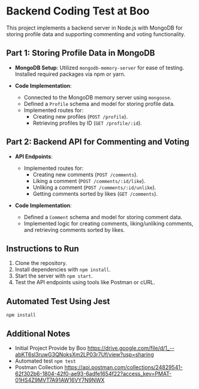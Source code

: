 # Backend Coding Test at Boo

This project implements a backend server in Node.js with MongoDB for storing profile data and supporting commenting and voting functionality.

## Part 1: Storing Profile Data in MongoDB

- **MongoDB Setup**: Utilized `mongodb-memory-server` for ease of testing. Installed required packages via npm or yarn.

- **Code Implementation**:
    - Connected to the MongoDB memory server using `mongoose`.
    - Defined a `Profile` schema and model for storing profile data.
    - Implemented routes for:
        - Creating new profiles (`POST /profile`).
        - Retrieving profiles by ID (`GET /profile/:id`).

## Part 2: Backend API for Commenting and Voting

- **API Endpoints**:
    - Implemented routes for:
        - Creating new comments (`POST /comments`).
        - Liking a comment (`POST /comments/:id/like`).
        - Unliking a comment (`POST /comments/:id/unlike`).
        - Getting comments sorted by likes (`GET /comments`).

- **Code Implementation**:
    - Defined a `Comment` schema and model for storing comment data.
    - Implemented logic for creating comments, liking/unliking comments, and retrieving comments sorted by likes.

## Instructions to Run

1. Clone the repository.
2. Install dependencies with `npm install`.
3. Start the server with `npm start`.
4. Test the API endpoints using tools like Postman or cURL.

## Automated Test Using Jest
`npm install`

## Additional Notes
- Initial Project Provide by Boo https://drive.google.com/file/d/1_--abKT6sl3ruwG3QNoksXm2LP03r7Uf/view?usp=sharing
- Automated test `npm test`
- Postman Collection https://api.postman.com/collections/24829541-62f302b6-1804-42f0-ae93-6adfe1654f22?access_key=PMAT-01HS4Z9MVT7A91AW16VY7N9NWX